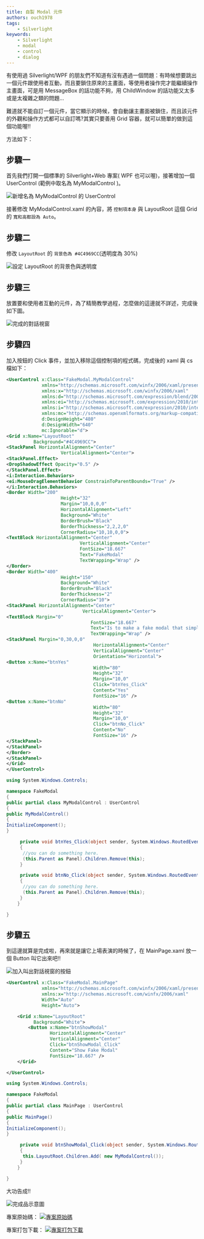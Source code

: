 ```yaml
---
title: 自製 Modal 元件
authors: ouch1978
tags: 
    - Silverlight
keywords: 
    - Silverlight
    - modal
    - control
    - dialog
---
```


有使用過 Silverlight/WPF 的朋友們不知道有沒有遇過一個問題：有時候想要跳出一個元件跟使用者互動，而且要鎖住原來的主畫面，等使用者操作完才能繼續操作主畫面，可是用 MessageBox 的話功能不夠，用 ChildWindow 的話功能又太多或是太複雜之類的問題...

<!--truncate-->

難道就不能自訂一個元件，當它顯示的時候，會自動讓主畫面被鎖住，而且該元件的外觀和操作方式都可以自訂嗎?其實只要善用 Grid 容器，就可以簡單的做到這個功能喔!!

方法如下：

## 步驟一

首先我們打開一個標準的 Silverlight+Web 專案( WPF 也可以喔)，接著增加一個 UserControl (範例中取名為 MyModalControl )。

![新增名為 MyModalControl 的 UserControl](cretate-user-control.png)

接著修改 MyModalControl.xaml 的內容，將 `控制項本身` 與 LayoutRoot 這個 Grid 的 `寬和高都設為 Auto`。

## 步驟二

修改 `LayoutRoot` 的 `背景色為 #4C4969CC`(透明度為 30%)

![設定 LayoutRoot 的背景色與透明度](set-background-color.png)

## 步驟三

放置要和使用者互動的元件，為了精簡教學過程，怎麼做的這邊就不詳述，完成後如下圖。

![完成的對話視窗](the-modal-dialog.png)

## 步驟四

加入按鈕的 Click 事件，並加入移除這個控制項的程式碼，完成後的 xaml 與 cs 檔如下：

```xml
<UserControl x:Class="FakeModal.MyModalControl"
             xmlns="http://schemas.microsoft.com/winfx/2006/xaml/presentation"
             xmlns:x="http://schemas.microsoft.com/winfx/2006/xaml"
             xmlns:d="http://schemas.microsoft.com/expression/blend/2008"
             xmlns:ei="http://schemas.microsoft.com/expression/2010/interactions"
             xmlns:i="http://schemas.microsoft.com/expression/2010/interactivity"
             xmlns:mc="http://schemas.openxmlformats.org/markup-compatibility/2006"
             d:DesignHeight="480"
             d:DesignWidth="640"
             mc:Ignorable="d">
<Grid x:Name="LayoutRoot"
          Background="#4C4969CC">
<StackPanel HorizontalAlignment="Center"
                    VerticalAlignment="Center">
<StackPanel.Effect>
<DropShadowEffect Opacity="0.5" />
</StackPanel.Effect>
<i:Interaction.Behaviors>
<ei:MouseDragElementBehavior ConstrainToParentBounds="True" />
</i:Interaction.Behaviors>
<Border Width="200"
                    Height="32"
                    Margin="10,0,0,0"
                    HorizontalAlignment="Left"
                    Background="White"
                    BorderBrush="Black"
                    BorderThickness="2,2,2,0"
                    CornerRadius="10,10,0,0">
<TextBlock HorizontalAlignment="Center"
                           VerticalAlignment="Center"
                           FontSize="18.667"
                           Text="FakeModal"
                           TextWrapping="Wrap" />
</Border>
<Border Width="400"
                    Height="150"
                    Background="White"
                    BorderBrush="Black"
                    BorderThickness="2"
                    CornerRadius="10">
<StackPanel HorizontalAlignment="Center"
                            VerticalAlignment="Center">
<TextBlock Margin="0"
                               FontSize="18.667"
                               Text="Is to make a fake modal that simple?"
                               TextWrapping="Wrap" />
<StackPanel Margin="0,30,0,0"
                                HorizontalAlignment="Center"
                                VerticalAlignment="Center"
                                Orientation="Horizontal">
<Button x:Name="btnYes"
                                Width="80"
                                Height="32"
                                Margin="10,0"
                                Click="btnYes_Click"
                                Content="Yes"
                                FontSize="16" />
<Button x:Name="btnNo"
                                Width="80"
                                Height="32"
                                Margin="10,0"
                                Click="btnNo_Click"
                                Content="No"
                                FontSize="16" />
</StackPanel>
</StackPanel>
</Border>
</StackPanel>
</Grid>
</UserControl>
```

```csharp
using System.Windows.Controls;

namespace FakeModal
{
public partial class MyModalControl : UserControl
{
public MyModalControl()
{
InitializeComponent();
}

     private void btnYes_Click(object sender, System.Windows.RoutedEventArgs e)
     {
      //you can do something here.
      (this.Parent as Panel).Children.Remove(this);
     }

     private void btnNo_Click(object sender, System.Windows.RoutedEventArgs e)
     {
      //you can do something here.
      (this.Parent as Panel).Children.Remove(this);
     }
    }

}
```

## 步驟五

到這邊就算是完成啦，再來就是讓它上場表演的時候了，在 MainPage.xaml 放一個 Button 叫它出來吧!!

![加入叫出對話視窗的按鈕](add-button-for-showing-modal-dialog.png)

```xml
<UserControl x:Class="FakeModal.MainPage"
             xmlns="http://schemas.microsoft.com/winfx/2006/xaml/presentation"
             xmlns:x="http://schemas.microsoft.com/winfx/2006/xaml"
             Width="Auto"
             Height="Auto">

    <Grid x:Name="LayoutRoot"
          Background="White">
        <Button x:Name="btnShowModal"
                HorizontalAlignment="Center"
                VerticalAlignment="Center"
                Click="btnShowModal_Click"
                Content="Show Fake Modal"
                FontSize="18.667" />
    </Grid>

</UserControl>
```

```csharp
using System.Windows.Controls;

namespace FakeModal
{
public partial class MainPage : UserControl
{
public MainPage()
{
InitializeComponent();
}

     private void btnShowModal_Click(object sender, System.Windows.RoutedEventArgs e)
     {
      this.LayoutRoot.Children.Add( new MyModalControl());
     }
    }

}
```

大功告成!!

![完成品示意圖](the-final-sample.png "完成品示意圖")

專案原始碼：
[![專案原始碼](/img/source-code.png "專案原始碼")](https://github.com/Ouch1978/Samples/tree/master/SL_FakeModal)

專案打包下載：
[![專案打包下載](/img/download.png "專案打包下載")](silverlight-fake-modal-dialog.rar)
